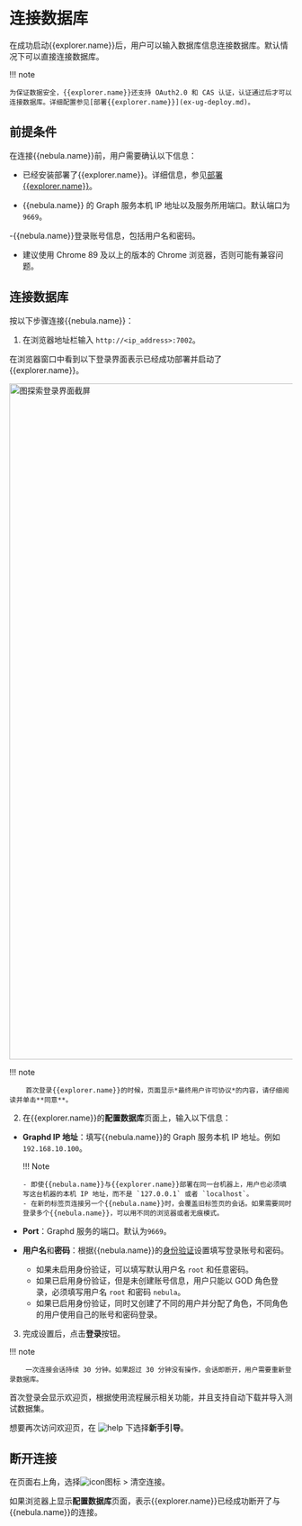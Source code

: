 # 连接数据库

在成功启动{{explorer.name}}后，用户可以输入数据库信息连接数据库。默认情况下可以直接连接数据库。

!!! note

    为保证数据安全，{{explorer.name}}还支持 OAuth2.0 和 CAS 认证，认证通过后才可以连接数据库。详细配置参见[部署{{explorer.name}}](ex-ug-deploy.md)。

## 前提条件

在连接{{nebula.name}}前，用户需要确认以下信息：

- 已经安装部署了{{explorer.name}}。详细信息，参见[部署{{explorer.name}}](../deploy-connect/ex-ug-deploy.md)。

- {{nebula.name}} 的 Graph 服务本机 IP 地址以及服务所用端口。默认端口为 `9669`。

-{{nebula.name}}登录账号信息，包括用户名和密码。

- 建议使用 Chrome 89 及以上的版本的 Chrome 浏览器，否则可能有兼容问题。

## 连接数据库

按以下步骤连接{{nebula.name}}：

1. 在浏览器地址栏输入 `http://<ip_address>:7002`。

  在浏览器窗口中看到以下登录界面表示已经成功部署并启动了{{explorer.name}}。

  <img src="https://docs-cdn.nebula-graph.com.cn/figures/ec_expl_login_230912_cn.png" width="1200" alt="图探索登录界面截屏">

  !!! note

        首次登录{{explorer.name}}的时候，页面显示*最终用户许可协议*的内容，请仔细阅读并单击**同意**。

2. 在{{explorer.name}}的**配置数据库**页面上，输入以下信息：

  - **Graphd IP 地址**：填写{{nebula.name}}的 Graph 服务本机 IP 地址。例如`192.168.10.100`。

    !!! Note

        - 即使{{nebula.name}}与{{explorer.name}}部署在同一台机器上，用户也必须填写这台机器的本机 IP 地址，而不是 `127.0.0.1` 或者 `localhost`。
        - 在新的标签页连接另一个{{nebula.name}}时，会覆盖旧标签页的会话。如果需要同时登录多个{{nebula.name}}，可以用不同的浏览器或者无痕模式。

  - **Port**：Graphd 服务的端口。默认为`9669`。

  - **用户名**和**密码**：根据{{nebula.name}}的[身份验证](../../7.data-security/1.authentication/1.authentication.md)设置填写登录账号和密码。
    - 如果未启用身份验证，可以填写默认用户名 `root` 和任意密码。
    - 如果已启用身份验证，但是未创建账号信息，用户只能以 GOD 角色登录，必须填写用户名 `root` 和密码 `nebula`。
    - 如果已启用身份验证，同时又创建了不同的用户并分配了角色，不同角色的用户使用自己的账号和密码登录。

3. 完成设置后，点击**登录**按钮。

  !!! note

        一次连接会话持续 30 分钟。如果超过 30 分钟没有操作，会话即断开，用户需要重新登录数据库。

首次登录会显示欢迎页，根据使用流程展示相关功能，并且支持自动下载并导入测试数据集。

想要再次访问欢迎页，在 ![help](https://docs-cdn.nebula-graph.com.cn/figures/navbar-help.png) 下选择**新手引导**。

## 断开连接

在页面右上角，选择![icon](https://docs-cdn.nebula-graph.com.cn/figures/image-icon10.png)图标 > 清空连接。

如果浏览器上显示**配置数据库**页面，表示{{explorer.name}}已经成功断开了与{{nebula.name}}的连接。
